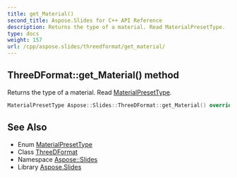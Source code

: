 ```yaml
---
title: get_Material()
second_title: Aspose.Slides for C++ API Reference
description: Returns the type of a material. Read MaterialPresetType.
type: docs
weight: 157
url: /cpp/aspose.slides/threedformat/get_material/
---
```

## ThreeDFormat::get_Material() method


Returns the type of a material. Read [MaterialPresetType](../../materialpresettype/).

```cpp
MaterialPresetType Aspose::Slides::ThreeDFormat::get_Material() override
```

## See Also

* Enum [MaterialPresetType](../materialpresettype/)
* Class [ThreeDFormat](./)
* Namespace [Aspose::Slides](../)
* Library [Aspose.Slides](../../)